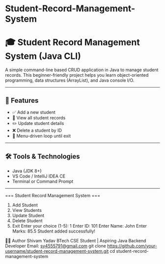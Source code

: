 # Student-Record-Management-System

# 🎓 Student Record Management System (Java CLI)

A simple command-line based CRUD application in Java to manage student records. This beginner-friendly project helps you learn object-oriented programming, data structures (ArrayList), and Java console I/O.

---

## 📌 Features

- ✅ Add a new student
- 📄 View all student records
- ✏️ Update student details
- ❌ Delete a student by ID
- 🔁 Menu-driven loop until exit

---

## 🛠️ Tools & Technologies

- Java (JDK 8+)
- VS Code / IntelliJ IDEA CE
- Terminal or Command Prompt

---

=== Student Record Management System ===
1. Add Student
2. View Students
3. Update Student
4. Delete Student
5. Exit
Enter your choice (1-5): 1
Enter ID: 101
Enter Name: John
Enter Marks: 85.5
Student added successfully!


👨‍💻 Author
Shivam Yadav
BTech CSE Student | Aspiring Java Backend Developer
Email: sy4555791@gmail.com
git clone https://github.com/your-username/student-record-management-system.git
cd student-record-management-system
